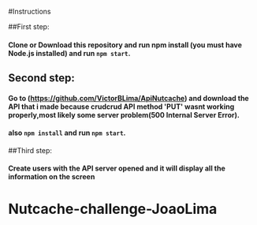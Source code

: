 #Instructions

##First step:
#### Clone or Download this repository and run npm install (you must have Node.js installed) and  run `npm start`.
## Second step:
#### Go to (https://github.com/VictorBLima/ApiNutcache) and download the API that i made because crudcrud API  method 'PUT' wasnt working properly,most likely some server problem(500 Internal Server Error).
#### also `npm install` and run `npm start`.
##Third step:
#### Create users with the API server opened and it will display all the information on the screen





# Nutcache-challenge-JoaoLima

